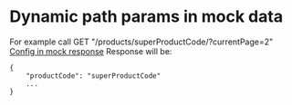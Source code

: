 # Dynamic path params in mock data

For example call GET "/products/superProductCode/?currentPage=2"
[Config in mock response](/demo/rest/products/%23%7BproductCode%7D/GET/mock/request-data.json#L4)
Response will be:
```
{
	"productCode": "superProductCode"
	...
}
```
